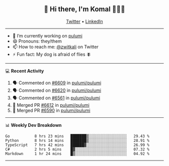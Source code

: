 <h2 align="center"> 👋 Hi there, I'm Komal 🧑🏾‍💻 </h2>
<p align="center">
    <a href="https://twitter.com/zwitkali">Twitter</a> •
    <a href="https://www.linkedin.com/in/komal-ali/">LinkedIn</a>
</p>

--------

- 🔭 I’m currently working on [pulumi](https://github.com/pulumi/pulumi)
- 😄 Pronouns: they/them
- 📫 How to reach me: [@zwitkali](https://twitter.com/zwitkali) on Twitter
- ⚡ Fun fact: My dog is afraid of flies 🪰

--------
💻 **Recent Activity**

<!--START_SECTION:activity-->
1. 🗣 Commented on [#6609](https://github.com/pulumi/pulumi/issues/6609) in [pulumi/pulumi](https://github.com/pulumi/pulumi)
2. 🗣 Commented on [#6620](https://github.com/pulumi/pulumi/issues/6620) in [pulumi/pulumi](https://github.com/pulumi/pulumi)
3. 🗣 Commented on [#6561](https://github.com/pulumi/pulumi/issues/6561) in [pulumi/pulumi](https://github.com/pulumi/pulumi)
4. 🎉 Merged PR [#6612](https://github.com/pulumi/pulumi/pull/6612) in [pulumi/pulumi](https://github.com/pulumi/pulumi)
5. 🎉 Merged PR [#6590](https://github.com/pulumi/pulumi/pull/6590) in [pulumi/pulumi](https://github.com/pulumi/pulumi)
<!--END_SECTION:activity-->

--------

📊 **Weekly Dev Breakdown**
<!--START_SECTION:waka-->
```text
Go           8 hrs 23 mins   ███████▒░░░░░░░░░░░░░░░░░   29.43 % 
Python       8 hrs 14 mins   ███████▒░░░░░░░░░░░░░░░░░   28.91 % 
TypeScript   7 hrs 42 mins   ██████▓░░░░░░░░░░░░░░░░░░   26.99 % 
C#           2 hrs 5 mins    █▓░░░░░░░░░░░░░░░░░░░░░░░   07.32 % 
Markdown     1 hr 24 mins    █▒░░░░░░░░░░░░░░░░░░░░░░░   04.92 % 
```
<!--END_SECTION:waka-->

--------